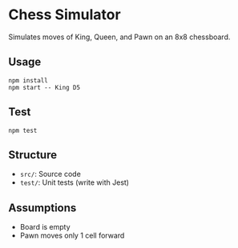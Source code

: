 # Chess Simulator

Simulates moves of King, Queen, and Pawn on an 8x8 chessboard.

## Usage

```
npm install
npm start -- King D5
```

## Test

```
npm test
```

## Structure

- `src/`: Source code
- `test/`: Unit tests (write with Jest)

## Assumptions

- Board is empty
- Pawn moves only 1 cell forward

